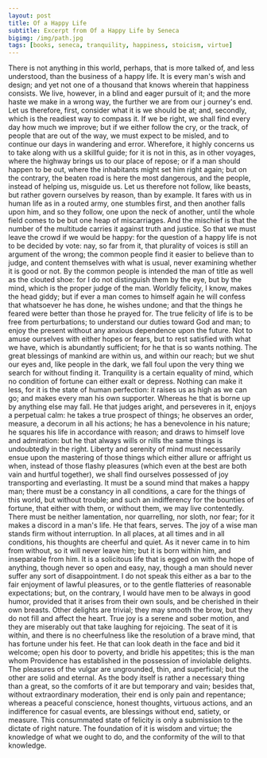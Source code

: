 ```yaml
---
layout: post
title: Of a Happy Life
subtitle: Excerpt from Of a Happy Life by Seneca
bigimg: /img/path.jpg
tags: [books, seneca, tranquility, happiness, stoicism, virtue]
---
```


There is not anything in this world, perhaps, that is more talked of, and less understood, than the business of a happy life. It is every man's wish and design; and yet not one of a thousand that knows wherein that happiness consists. We live, however, in a blind and eager pursuit of it; and the more haste we make in a wrong way, the further we are from our j ourney's end.
Let us therefore, first, consider what it is we should be at; and, secondly, which is the readiest way to compass it. If we be right, we shall find every day how much we improve; but if we either follow the cry, or the track, of people that are out of the way, we must expect to be misled, and to continue our days in wandering and error. Wherefore, it highly concerns us to take along with us a skillful guide; for it is not in this, as in other voyages, where the highway brings us to our place of repose; or if a man should happen to be out, where the inhabitants might set him right again; but on the contrary, the beaten road is here the most dangerous, and the people, instead of helping us, misguide us. Let us therefore not follow, like beasts, but rather govern ourselves by reason, than by example.
It fares with us in human life as in a routed army, one stumbles first, and then another falls upon him, and so they follow, one upon the neck of another, until the whole field comes to be but one heap of miscarriages. And the mischief is that the number of the multitude carries it against truth and justice. So that we must leave the crowd if we would be happy: for the question of a happy life is not to be decided by vote: nay, so far from it, that plurality of voices is still an argument of the wrong; the common people find it easier to believe than to judge, and content themselves with what is usual, never examining whether it is good or not.
By the common people is intended the man of title as well as the clouted shoe: for I do not distinguish them by the eye, but by the mind, which is the proper judge of the man. Worldly felicity, I know, makes the head giddy; but if ever a man comes to himself again he will confess that whatsoever he has done, he wishes undone; and that the things he feared were better than those he prayed for.
The true felicity of life is to be free from perturbations; to understand our duties toward God and man; to enjoy the present without any anxious dependence upon the future. Not to amuse ourselves with either hopes or fears, but to rest satisfied with what we have, which is abundantly sufficient; for he that is so wants nothing. The great blessings of mankind are within us, and within our reach; but we shut our eyes and, like people in the dark, we fall foul upon the very thing we search for without finding it.
Tranquility is a certain equality of mind, which no condition of fortune can either exalt or depress. Nothing can make it less, for it is the state of human perfection: it raises us as high as we can go; and makes every man his own supporter. Whereas he that is borne up by anything else may fall. He that judges aright, and perseveres in it, enjoys a perpetual calm: he takes a true prospect of things; he observes an order, measure, a decorum in all his actions; he has a benevolence in his nature; he squares his life in accordance with reason; and draws to himself love and admiration: but he that always wills or nills the same things is undoubtedly in the right.
Liberty and serenity of mind must necessarily ensue upon the mastering of those things which either allure or affright us when, instead of those flashy pleasures (which even at the best are both vain and hurtful together), we shall find ourselves possessed of joy transporting and everlasting.
It must be a sound mind that makes a happy man; there must be a constancy in all conditions, a care for the things of this world, but without trouble; and such an indifferency for the bounties of fortune, that either with them, or without them, we may live contentedly. There must be neither lamentation, nor quarrelling, nor sloth, nor fear; for it makes a discord in a man's life. He that fears, serves.
The joy of a wise man stands firm without interruption. In all places, at all times and in all conditions, his thoughts are cheerful and quiet. As it never came in to him from without, so it will never leave him; but it is born within him, and inseparable from him. It is a solicitous life that is egged on with the hope of anything, though never so open and easy, nay, though a man should never suffer any sort of disappointment. I do not speak this either as a bar to the fair enjoyment of lawful pleasures, or to the gentle flatteries of reasonable expectations; but, on the contrary, I would have men to be always in good humor, provided that it arises from their own souls, and be cherished in their own breasts. Other delights are trivial; they may smooth the brow, but they do not fill and affect the heart. True joy is a serene and sober motion, and they are miserably out that take laughing for rejoicing.
The seat of it is within, and there is no cheerfulness like the resolution of a brave mind, that has fortune under his feet. He that can look death in the face and bid it welcome; open his door to poverty, and bridle his appetites; this is the man whom Providence has established in the possession of inviolable delights.
The pleasures of the vulgar are ungrounded, thin, and superficial; but the other are solid and eternal. As the body itself is rather a necessary thing than a great, so the comforts of it are but temporary and vain; besides that, without extraordinary moderation, their end is only pain and repentance; whereas a peaceful conscience, honest thoughts, virtuous actions, and an indifference for casual events, are blessings without end, satiety, or measure.
This consummated state of felicity is only a submission to the dictate of right nature. The foundation of it is wisdom and virtue; the knowledge of what we ought to do, and the conformity of the will to that knowledge.
